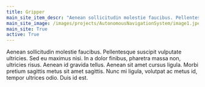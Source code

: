 ```yaml
---
title: Gripper
main_site_item_descr: "Aenean sollicitudin molestie faucibus. Pellentesque suscipit vulputate ultricies. Sed eu maximus nisi. In a dolor finibus, pharetra massa non, ultricies risus. Aenean id gravida tellus."
main_site_image: /images/projects/AutonomousNavigationSystem/image1.jpeg
main_site: True
active: True
---
```

Aenean sollicitudin molestie faucibus. Pellentesque suscipit vulputate ultricies. Sed eu maximus nisi. In a dolor finibus, pharetra massa non, ultricies risus. Aenean id gravida tellus. Aenean sit amet cursus ligula. Morbi pretium sagittis metus sit amet sagittis. Nunc mi ligula, volutpat ac metus id, tempor ultrices odio. Duis id est. 